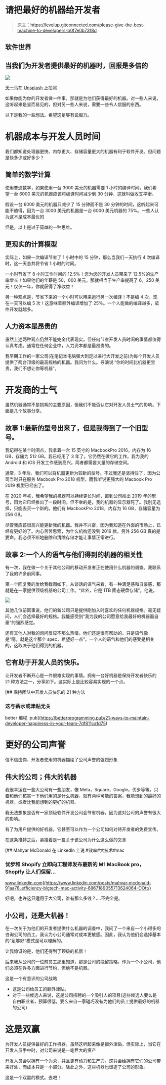 # 请把最好的机器给开发者

> 原文：<https://levelup.gitconnected.com/please-give-the-best-machine-to-developers-b0f7e0b7318d>

## 软件世界

## 当我们为开发者提供最好的机器时，回报是多倍的

![](img/9ce493b3d02a1c72e84a341c0c169a68.png)

[天一马](https://unsplash.com/@tma?utm_source=medium&utm_medium=referral)在 [Unsplash](https://unsplash.com?utm_source=medium&utm_medium=referral) 上拍照

如果你能为你的开发者做一件事，那就是为他们获得最好的机器。对一些人来说，这听起来是显而易见的，但对另一些人来说，需要一些令人信服的东西。

以下是我的一些想法。希望这足够有说服力。

# 机器成本与开发人员时间

我们都知道处理器更快、内存更大、存储容量更大的机器有利于软件开发。但问题是快多少或好多少？

## 简单的数学计算

使用普通数学，如果使用一台 3000 美元的机器需要 1 小时的编译时间，我们希望一台 6000 美元的机器应该将编译时间减少到 30 分钟，这就叫做收支平衡。

假设一台 6000 美元的机器只减少了 15 分钟而不是 30 分钟的时间，这听起来可能不值得，因为一台 3000 美元的机器是一台 6000 美元机器的 75%。一些人认为这不是成本最优的

但是，以上是过于简单的一种思维。

## 更现实的计算模型

实际上，如果一次编译节省了 1 小时中的 15 分钟，那么当我们一天执行 4 次编译时，这一天总共将节省 1 小时的时间。

一小时节省了 8 小时工作时间的 12.5%！您为您的开发人员带来了 12.5%的生产率增长！如果他们的年薪是 50，000 美元，那就相当于生产率提高了 6，250 美元！仅仅一年，你就获得了净收益！

另一种观点是，节省下来的一个小时可以用来运行另一次编译！不是编 4 次，现在一天可以编 5 次！这意味着额外编译增加了 25%。一个人能做的编译越多，软件开发就越多。

## 人力资本是昂贵的

虽然上述两种观点仍然不能完全代表现实，但任何节省开发人员时间的事情都值得认真考虑。通常在任何企业中，人力资本都是最昂贵的。

我早期工作的一家公司(在笔记本电脑强大到足以进行大开发之前)为每个开发人员提供了两台顶级的最高规格的机器。我问为什么。导演说:“你的时间比机器更宝贵，我们不想让你等机器”。

# 开发商的士气

虽然机器通常不是损耗的主要原因，但我们不能否认它对开发人员士气的影响。下面是几个故事分享。

## 故事 1:最新的型号出来了，但是我得到了一个旧型号。

我记得在某个时间点，我拿着一台 15 英寸的 MacbookPro 2016，内存为 16 GB，存储为 512 GB。我已经用了 3 年了。它仍然在做它的工作，我为我的 Android 和 iOS 开发工作感到高兴。两者都需要大量的存储空间。

通常，3 年后，我们可以将机器更新为较新的型号。不过我还是坚持住了，因为公司当时只在服务 Macbook Pro 2018 机型，而我听说更强大的 Macbook Pro 2019 机型已经出了。

在 2020 年初，我希望我的机器可以持续更长时间，直到公司推出 2019 年的型号，因为它已经推出了一段时间。但不幸的是，我的机器的显示器死了。我别无选择，只能去买一个新的。他们有 MacbookPro 2018，内存为 16 GB，存储容量为 256 GB。

尽管我应该很高兴能更新我的机器。我并不兴奋，因为我知道在外面的市场上，已经有更好的了。内心苦苦思索，为什么机构还没到 2019 款。另外 256 GB 真的是要命。我必须不断地删除和清除存储才能让事情正常进行。

## 故事 2:一个人的语气与他们得到的机器的相关性

有一次，我在做一个关于其他公司的移动开发者正在使用什么机器的调查。我联系了我的许多前同事。

第一个回复我的发给我截图如下。从谈话的语气来看，有一种满足感和自豪感，那就是在一家提供顶级机器的公司工作。“此外，它是 1TB 固态硬盘存储”，他说。

![](img/c0d551845c14e1211963955926aa6280.png)

其他几位前同事说，他们的新公司只是提供刚加入时喜欢的任何机器规格。毫无疑问，人们会选择最好的规格。我能感受到“我为我的公司愿意给我最好的机器而自豪”的强烈感觉。

还有其他人对我的询问反应不那么热情。他们还是很有帮助的，只是语气像是“嗯，就是这个那个 spec，希望好一点”。一个人的语气和他们的感受是相关的，这取决于他们得到的机器。

## 它有助于开发人员的快乐。

让开发者不断开心是一件很难实现的事情。拥有一台好机器是保持开发者快乐的 21 种方法之一，分享如下。这实际上是比较容易实现的一个点。

[](https://betterprogramming.pub/21-ways-to-maintain-developer-happiness-in-your-team-7df811ca1d75) [## 保持团队中开发人员快乐的 21 种方法

### 这与薪水或津贴无关

better 编程. pub](https://betterprogramming.pub/21-ways-to-maintain-developer-happiness-in-your-team-7df811ca1d75) 

# 更好的公司声誉

信不信由你，开发者使用的机器描绘了公司声誉的强烈形象

## 伟大的公司；伟大的机器

我很幸运在一些大公司有一些朋友，像 Meta，Square，Google，优步等等。只要和他们核实一下他们用的是什么机器，就有两种可能的答案，我能想到的最好的机器，或者比我能想到的更好的机器。

我无法想象是否有一家顶级软件开发公司会节省机器，因为这对公司的声誉有很大的影响。

有了为用户提供的好机器，它甚至可以作为一个公司如何对待开发者的免费宣传。

在这条推特之后，紧接着是一篇关于该公司为什么这么做的文章

[](https://www.linkedin.com/posts/mahyar-mcdonald-91aa78_efficiency-bigtech-mac-activity-6867189055713624064-OOtt/) [## Mahyar McDonald 在 LinkedIn 上说:#效率#大技术#mac

### 优步和 Shopify 立即向工程师发布最新的 M1 MacBook pro，Shopify 让人们保留…

www.linkedin.com](https://www.linkedin.com/posts/mahyar-mcdonald-91aa78_efficiency-bigtech-mac-activity-6867189055713624064-OOtt/) 

好吧，也许这只适用于大公司，谁有那么多钱？….不完全是。

## 小公司，还是大机器！

在一次关于为他们的开发者提供什么机器的调查中，我问了一个来自一个小得多的咨询公司的员工。我认为小公司通常对成本更敏感。因此，我认为他们会选择基本的“足够好”模式是可以理解的。

让我惊讶的是，他们还得到了顶级的机器！

后来我从公司的一位前员工那里知道，那是公司的挽留策略。作为一个小公司，他们必须在许多方面进行节约，但绝不是机器。

这是一个有意识的公司战略

*   这是公司给员工的额外津贴。
*   对于一些候选人来说，这是公司招聘的一个吸引人的项目(这些候选人要么是自由职业者，预算很低，要么来自一家碰巧没有为他们的员工提供最好的机器的公司)

# 这是双赢

为开发人员提供最好的工作机器，虽然这听起来像是额外津贴，但实际上，当它在开发人员手中时，对公司来说是一笔巨大的资产

开发人员会以拥有一个为荣，并且更有动力和生产力。这只会给拥有它们的公司带来好处，而成本只是一小部分。除此之外，这些机器也塑造了公司的形象。

这是一个双赢的模式。去吧！